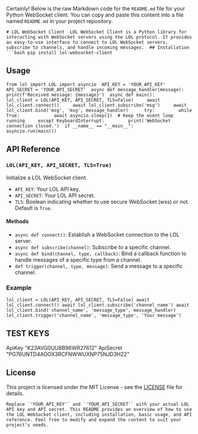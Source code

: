 Certainly! Below is the raw Markdown code for the `README.md` file for your Python WebSocket client. You can copy and paste this content into a file named `README.md` in your project repository.



`# LOL WebSocket Client  LOL WebSocket Client is a Python library for interacting with WebSocket servers using the LOL protocol. It provides an easy-to-use interface to connect to LOL WebSocket servers, subscribe to channels, and handle incoming messages.  ## Installation  ```bash pip install lol-websocket-client`

Usage
-----

`from lol import LOL import asyncio  API_KEY = 'YOUR_API_KEY' API_SECRET = 'YOUR_API_SECRET'  async def message_handler(message):     print(f'Received message: {message}')  async def main():     lol_client = LOL(API_KEY, API_SECRET, TLS=False)     await lol_client.connect()     await lol_client.subscribe('msg')     await lol_client.bind('msg', 'msg', message_handler)      try:         while True:             await asyncio.sleep(1)  # Keep the event loop running     except KeyboardInterrupt:         print('WebSocket connection closed.')  if __name__ == "__main__":     asyncio.run(main())`

API Reference
-------------

### `LOL(API_KEY, API_SECRET, TLS=True)`

Initialize a LOL WebSocket client.

*   `API_KEY`: Your LOL API key.
*   `API_SECRET`: Your LOL API secret.
*   `TLS`: Boolean indicating whether to use secure WebSocket (wss) or not. Default is `True`.

#### Methods

*   `async def connect()`: Establish a WebSocket connection to the LOL server.
*   `async def subscribe(channel)`: Subscribe to a specific channel.
*   `async def bind(channel, type, callback)`: Bind a callback function to handle messages of a specific type from a channel.
*   `def trigger(channel, type, message)`: Send a message to a specific channel.

### Example

`lol_client = LOL(API_KEY, API_SECRET, TLS=False) await lol_client.connect() await lol_client.subscribe('channel_name') await lol_client.bind('channel_name', 'message_type', message_handler) lol_client.trigger('channel_name', 'message_type', 'Your message')`

## TEST KEYS

ApiKey "K23AVG0UU8B96WR27612" ApiSecret "PG76UNTD4AOOX3RCFNWWUXNP75NJD3H22"

License
-------

This project is licensed under the MIT License - see the [LICENSE](LICENSE) file for details.

``Replace `'YOUR_API_KEY'` and `'YOUR_API_SECRET'` with your actual LOL API key and API secret. This README provides an overview of how to use the LOL WebSocket client, including installation, basic usage, and API reference. Feel free to modify and expand the content to suit your project's needs.``